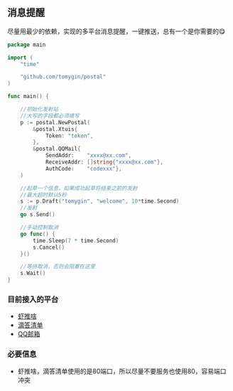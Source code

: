

## 消息提醒

尽量用最少的依赖，实现的多平台消息提醒，一键推送，总有一个是你需要的😋

```go
package main

import (
	"time"

	"github.com/tomygin/postal"
)

func main() {

	//初始化发射站
    //大写的字段都必须填写
	p := postal.NewPostal(
		&postal.Xtuis{
			Token: "token",
		},
		&postal.QQMail{
			SendAddr:    "xxxx@xx.com",
			ReceiveAddr: []string{"xxxx@xx.com"},
			AuthCode:    "codexxx"},
	)

	//起草一个信息，如果成功起草将结束之前的发射
	//最大超时默认5秒
	s := p.Draft("tomygin", "welcome", 10*time.Second)
	//发射
	go s.Send()

	//手动控制取消
	go func() {
		time.Sleep(7 * time.Second)
		s.Cancel()
	}()

	//等待取消，否则会阻塞在这里
	s.Wait()
}

```

### 目前接入的平台

- [虾推啥](https://xtuis.cn/)
- [滴答清单](https://www.dida365.com/)
- [QQ邮箱](https://mail.qq.com/)

### 必要信息
- 虾推啥，滴答清单使用的是80端口，所以尽量不要服务也使用80，容易端口冲突
